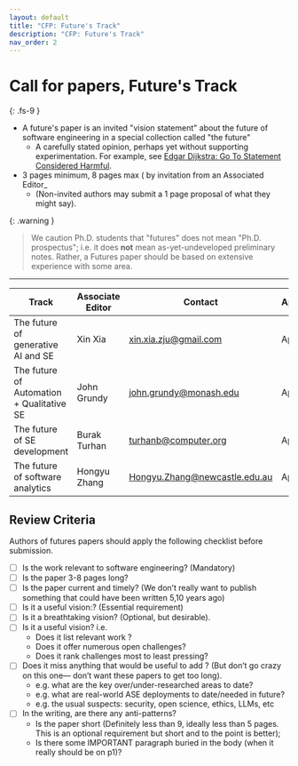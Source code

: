 ```yaml
---
layout: default
title: "CFP: Future's Track"
description: "CFP: Future's Track"
nav_order: 2
---
```


# Call for papers, Future's Track
{: .fs-9 }

- A future's paper is an invited "vision statement" about the future of software engineering in a special collection called "the future"
  - A carefully stated opinion, perhaps yet without supporting experimentation. For example, see 
    [Edgar Dijkstra: Go To Statement Considered Harmful](https://homepages.cwi.nl/~storm/teaching/reader/Dijkstra68.pdf). 
- 3 pages minimum, 8 pages max ( by invitation  from an Associated Editor_
  - (Non-invited authors may submit a 1 page proposal of what they might say).

{: .warning }
> We caution Ph.D. students that "futures" does not mean "Ph.D. prospectus"; i.e. it does **not** mean as-yet-undeveloped preliminary notes. Rather, a Futures paper should be based on extensive experience with some area.   

---

|Track | Associate Editor | Contact| Appointed |
|------|------------------|--------|-----------|
|The future of generative AI and SE        | Xin Xia   | xin.xia.zju@gmail.com    |April 16|
|The future of Automation + Qualitative SE | John Grundy|   john.grundy@monash.edu |April 16|
|The future of SE development              | Burak Turhan| turhanb@computer.org  |April 16|
|The future of software analytics          | Hongyu Zhang|  Hongyu.Zhang@newcastle.edu.au  |April 16|

## Review Criteria

Authors of futures papers should apply the following checklist before submission.

- [ ] Is the work relevant to software engineering? (Mandatory)
- [ ] Is the paper 3-8 pages long?
- [ ]  Is the paper current and timely? (We don’t really want to publish something that could  have been written 5,10 years ago)
- [ ] Is it a useful vision:? (Essential requirement)
- [ ] Is it a breathtaking vision? (Optional, but desirable).
- [ ] Is it a useful vision? i.e.
  - Does it list relevant work ?
  - Does it offer numerous open challenges?
  - Does it rank challenges most to least pressing?
- [ ] Does it miss anything that would be useful to add ? (But don’t go crazy on this one— don’t want these papers to get too long).
  - e.g. what are the key over/under-researched areas to date?
  - e.g. what are real-world ASE deployments to date/needed in future?
  - e.g. the usual suspects: security, open science, ethics, LLMs, etc
- [ ] In the writing, are there any anti-patterns?
  - Is the paper short (Definitely less than 9, ideally less than 5  pages. This is an  optional requirement but short and to the point is better);
  - Is there some  IMPORTANT paragraph buried in the body (when it really should be on p1)?
